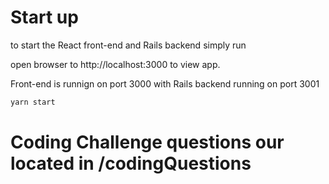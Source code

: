 # Start up

to start the React front-end and Rails backend simply run 

open browser to http://localhost:3000 to view app.

Front-end is runnign on port 3000 with Rails backend running on port 3001

```bash
yarn start
```

# Coding Challenge questions our located in /codingQuestions 



